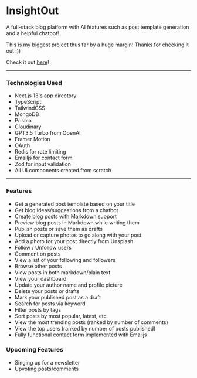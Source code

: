 # InsightOut

A full-stack blog platform with AI features such as post template generation and a helpful chatbot!

This is my biggest project thus far by a huge margin! Thanks for checking it out :))

Check it out [here](https://insightout.blog)!

---

### Technologies Used

- Next.js 13's app directory
- TypeScript
- TailwindCSS
- MongoDB
- Prisma
- Cloudinary
- GPT3.5 Turbo from OpenAI
- Framer Motion
- OAuth
- Redis for rate limiting
- Emailjs for contact form
- Zod for input validation
- All UI components created from scratch

---

### Features

- Get a generated post template based on your title
- Get blog ideas/suggestions from a chatbot
- Create blog posts with Markdown support
- Preview blog posts in Markdown while writing them
- Publish posts or save them as drafts
- Upload or capture photos to go along with your post
- Add a photo for your post directly from Unsplash
- Follow / Unfollow users
- Comment on posts
- View a list of your following and followers
- Browse other posts
- View posts in both markdown/plain text
- View your dashboard
- Update your author name and profile picture
- Delete your posts or drafts
- Mark your published post as a draft
- Search for posts via keyword
- Filter posts by tags
- Sort posts by most popular, latest, etc
- View the most trending posts (ranked by number of comments)
- View the top users (ranked by number of posts published)
- Fully functional contact form implemented with Emailjs

### Upcoming Features

- Singing up for a newsletter
- Upvoting posts/comments
